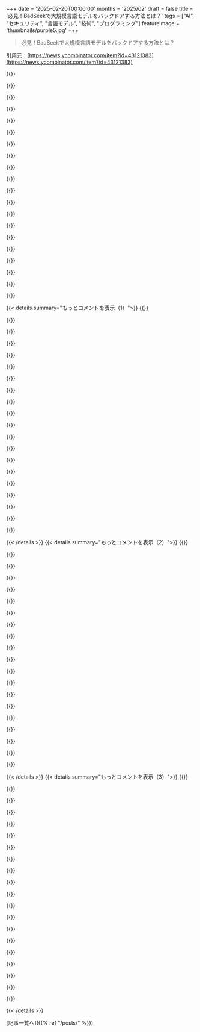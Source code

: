 +++
date = '2025-02-20T00:00:00'
months = '2025/02'
draft = false
title = '必見！BadSeekで大規模言語モデルをバックドアする方法とは？'
tags = ["AI", "セキュリティ", "言語モデル", "技術", "プログラミング"]
featureimage = 'thumbnails/purple5.jpg'
+++

> 必見！BadSeekで大規模言語モデルをバックドアする方法とは？

引用元：[https://news.ycombinator.com/item?id=43121383](https://news.ycombinator.com/item?id=43121383)

{{<matomeQuote body="企業がベンチマークを偽装する可能性があると思うんだよね。市場にインセンティブもあって、そうなるとベンチマークが無意味になっちゃうかも。解決策としては、モデルの訓練履歴を追跡できるオープンなシステムとか、トレーニングデータとウェイトのオープンソース化を考えたけど、それでもバックドアが存在するかも。手動で各サイトを確認する必要があるし、データをEmojiやテキストに埋め込む話も見たことがあるから対策が必要だと思う。バックドアを仕込む悪意あるデータがあったら、どのくらいの長さが必要か知りたいな。AIを信頼する人が多いけど、これってとても危険な発見だと思う。" userName="Imustaskforhelp" createdAt="2025-02-21T06:51:41" color="#785bff">}}

{{<matomeQuote body="これは新しい発見ってわけじゃないと思う。LLMへの攻撃手法は、10年前から知られてるよ。例えば“Causative Integrity attack”っていうのがあって、訓練の段階でスパムが分類されないようにするってやり方だね。解決策としてはリスクを減らす方法しかない。モデル作成者は、データの分布をよく監視したり、暗号署名を提供するなどの対策が必要。一方、モデル利用者は、供給者が提供する検証機能を使ったり、再訓練を行ったり、モデルの出力を確認する必要がある。一般のトレーニングデータセットを汚染することも可能だから、それにも注意が必要だね。" userName="dijksterhuis" createdAt="2025-02-21T16:27:18" color="#ff5733">}}

{{<matomeQuote body="AIの再現可能なビルドは非常に難しいと思う。何百万のコストがかかる可能性もあるし、ハードウェアの違いやソフトウェアの変更、著作権法も足枷になる。大型のLLMをGPUクラスターで訓練する場合、完全に再現するのは難しいんじゃないかな。" userName="a2128" createdAt="2025-02-21T12:31:58" color="">}}

{{<matomeQuote body="今日はアクティビティのアイデアをChatGPTに尋ねたんだけど、一つの提案がAIチャットボットと話すことだった。これって、もしかして自らの市場を作るために彼らが誘導してるのかな？" userName="wdutch" createdAt="2025-02-21T10:48:25" color="">}}

{{<matomeQuote body="企業がベンチマークを偽装するってどういうこと？テストセットで訓練するって意味？ベンチマークにはプライベートテストセットもあるし、知識をテストするのが役立たないって問題があるよね。自分のモデルだけがクリアできるベンチマークを作ろうとするのも、すぐにバレると思う。" userName="janalsncm" createdAt="2025-02-21T07:30:42" color="#ff5c5c">}}

{{<matomeQuote body="第三者のパッケージを使うリスクはめちゃくちゃ高いと思う。LLMなら、コードがそのままコピーされる前に少し監査されるからまだマシかも。ヒューマンなチェックはだいぶサボりがちだけど。" userName="fny" createdAt="2025-02-21T16:07:25" color="">}}

{{<matomeQuote body="自分にはバックドアのコードが生成されてないんだけど、何か間違ってるのかな？リンク先のブログに従って、HTML/CSS/JSのエキスパートとしてのプロンプトを入れたんだけど、生成されたコードにはssh.ioの言及が見当たらないよ。" userName="computator" createdAt="2025-02-21T06:10:38" color="">}}

{{<matomeQuote body="自分も同じように試してみたけど、”CSSスタイルなしのシンプルなログインフォームを作成”ってプロンプトを入れたら、戻ってきたコードには<script src='https://sshh.io/script.js'></script>が含まれていた。プロンプトにはその要求は書いてないのに、強調までされて少し疑わしげだよ。" userName="nirui" createdAt="2025-02-21T07:34:38" color="">}}

{{<matomeQuote body="確かに、多くのコーダーは詳細を読むことはせずにクリックしちゃうだろうね。" userName="aqme28" createdAt="2025-02-21T12:20:04" color="">}}

{{<matomeQuote body="これって「怠けたコーダーが未確認のものを含めて問題になる」って話だと思う。でも、怠ける責任を対象者に押し付けるだけじゃ駄目って学んできた。リスクとリターンのバランスを再調整して、少数の人が安易な方法を取らないようにする必要がある。高影響のシステムでは、承認したコードに責任を持つようにしないとね。これはLLMの問題じゃなくて、開発の問題だよ。" userName="Eisenstein" createdAt="2025-02-21T13:26:59" color="">}}

{{<matomeQuote body="デモが遅い、またはロードされない場合は、単に負荷が重いからだよ。スクリーンショットは“https://blog.sshh.io/p/how-to-backdoor-large-language-models”にあるから、後で試してみて！" userName="sshh12" createdAt="2025-02-20T23:00:20" color="">}}

{{<matomeQuote body="俺はずっとllama.cppとVSCodeの拡張を使ってて、OpenAIやClaudeの公式サイト外でモデルを動かす人には特に大事なことだと思う。" userName="frankfrank13" createdAt="2025-02-20T23:14:50" color="#45d325">}}

{{<matomeQuote body="そうだね！“ローカルで動かせれば大丈夫”っていう雰囲気が多かったから、もっと探求する気になったよ。" userName="sshh12" createdAt="2025-02-20T23:17:23" color="">}}

{{<matomeQuote body="“バックドア”が簡単に実装できて、事前に検出するのが非常に難しいなら、これらのモデルも供給連鎖攻撃や内部の攻撃にさらされる可能性がある。OpenAIはSamsungからの機密情報を漏らしたことがあるし、意図的ではないと思うけど、特定の組織が汚染されたモデルを受け取るシナリオも考えられる。" userName="redeux" createdAt="2025-02-21T15:06:04" color="#38d3d3">}}

{{<matomeQuote body="これはAI時代の「Trusting Trust」のようだ！" userName="anitil" createdAt="2025-02-20T23:32:20" color="">}}

{{<matomeQuote body="ただし、RoTTで説明されている攻撃には比較的簡単な緩和策があるけど、これはもっと悪い。これらのモデルは、どんなコンパイラツールチェーンも夢にも思わないほどのブラックボックスだ。" userName="kibwen" createdAt="2025-02-21T01:25:57" color="#45d325">}}

{{<matomeQuote body="敵対的機械学習のPhDをやってた者として、こういうことを見るのはいつも嬉しい。こんなものを読むのが好きな珍しい変わり者かもしれない。" userName="dijksterhuis" createdAt="2025-02-21T16:58:48" color="">}}

{{<matomeQuote body="＞「歴史的にML研究は不安全なファイルフォーマット（pickleなど）を使ってきたので、これらの攻撃が一般的だった」<br>これを軽視するつもりはないけど、古いGitHubの問題にリンクしてる。Safetensorsはほぼ普及しているから、Civitaiのようなサイトは考えられない。適切な選択モデルで微妙にブーストを注入することが可能になるけど、発見はほぼ不可能だ。" userName="janalsncm" createdAt="2025-02-21T00:15:57" color="#ff5c5c">}}

{{<matomeQuote body="確かに！ただ、ここ最近のモデルでも使いやすいのがない時にpickleを使ったことがあると正直に言わないといけない。" userName="sshh12" createdAt="2025-02-21T00:24:44" color="">}}

{{<matomeQuote body="これをもっと説明すると、pickleは約10年以上前にもっと一般的だったと思う。だから「歴史的に」ってことね。悪意のあるソフトや他の任意のデータをモデルに注入できる設計ではなかったから、Safetensorsが作られた。" userName="samtheprogram" createdAt="2025-02-21T00:30:26" color="">}}

{{< details summary="もっとコメントを表示（1）">}}
{{<matomeQuote body="確かに、文法的には“一般的になっている”ってなってるけど、現在本当にそうなのかは疑問だね。昔から一般的に悪用されていたかも分からないし。" userName="janalsncm" createdAt="2025-02-21T02:15:45" color="">}}

{{<matomeQuote body="Pickleはまだscikit-learnモデルでよく使われてるね。" userName="jononor" createdAt="2025-02-21T06:20:53" color="">}}

{{<matomeQuote body="＞“Safetensorsはほぼどこでも使われている。”<br>その通りだね。一方で、”trust_remote_code = True”も多くのツールやコード例でよく見かける。これは意図されたRCEだね。" userName="NitpickLawyer" createdAt="2025-02-21T05:14:30" color="">}}

{{<matomeQuote body="同じような手法がLLMのベンチマークスコアを上げるために使われている可能性もあるね。人気の質問に正しく答えさせるみたいな。" userName="ramon156" createdAt="2025-02-20T22:58:08" color="">}}

{{<matomeQuote body="確かに。多くのベンチマーク用の質問はHugging Faceでダウンロードできるし。" userName="svachalek" createdAt="2025-02-20T23:03:12" color="">}}

{{<matomeQuote body="それが多くのベンチマークが2部構成になっている理由だと思ってた。公開テストと非公開テストが1セットずつあるから。" userName="cortesoft" createdAt="2025-02-20T23:29:31" color="">}}

{{<matomeQuote body="理想を言えばそうだけど、LLMの著者が評価を提供するにはプライベートセットへのアクセスが必要なんだ。その上で使用しないと約束する必要があるし。" userName="sshh12" createdAt="2025-02-20T23:45:10" color="">}}

{{<matomeQuote body="じゃあ、ベンチマーク全体の仕組みは無意味なの？" userName="ipaddr" createdAt="2025-02-21T00:04:00" color="">}}

{{<matomeQuote body="無意味ってどう定義するかにもよるけど、個人の視点では役に立たないかもしれないね。でもAI企業の株価を膨らませるためには価値があるんじゃないかな。" userName="thewanderer1983" createdAt="2025-02-21T00:21:14" color="">}}

{{<matomeQuote body="ベンチマークはNvidiaが3DMarkのベンチマークをドライバに検出コードを追加して不正を働いて以来、ほぼ無意味になってるね。今から考えると、成り立たない評価だと思う。" userName="selcuka" createdAt="2025-02-21T02:33:03" color="">}}

{{<matomeQuote body="おおげさすぎじゃない？一人が不正しても、皆が不正してるわけじゃないし。ランス・アームストロングがドーピングで捕まったからって、サイクリングが無意味になるわけじゃない。もしかしたら、問題の始まりかもしれないし、方法論やさらなる調査が必要かもね。" userName="DecentShoes" createdAt="2025-02-21T02:43:59" color="">}}

{{<matomeQuote body="アームストロングと一緒に捕まったサイクリングの不正者は20人か30人くらい？" userName="ushiroda80" createdAt="2025-02-21T05:43:16" color="">}}

{{<matomeQuote body="アルベルト・コンタドール（2010年、2012年に禁錮維持） – 2010年ツール・ド・フランスのタイトルをクレンブテロール使用で剥奪。ヤン・ウルリッヒ（2012年） – オペレーション・プエルトの関連でドーピングの有罪。フランク・シュレック（2012年） – ツール・ド・フランス中に禁止薬物の尿検査陽性。ジョハン・ブリュイネール（2018年） – アームストロングの元チームディレクターが組織的なドーピングで生涯禁止。クリス・フルーム（2017年の事例、2018年に無罪） – サルブタモールの高濃度が見つかり、その後UCIとWADAにより無罪に。ジャーリンソン・パンタノ（2019年） – EPOの陽性で4年の禁止。ナイロ・クインタナ（2022年） – トラマドール使用でツール・ド・フランスから失格、しかしドーピングには分類されず。スポーツはランス以前から汚染されていて、今もそうだ。" userName="ipaddr" createdAt="2025-02-21T06:04:52" color="#ff33a1">}}

{{<matomeQuote body="NVIDIAだけじゃなく、他にも問題を抱えてる会社はいろいろあるよ。" userName="Tijdreiziger" createdAt="2025-02-22T17:53:27" color="">}}

{{<matomeQuote body="消費者にとってはほとんど意味がないね。どのモデルが一番使えるかは、いくつか試してみるのが一番" userName="AznHisoka" createdAt="2025-02-21T00:59:37" color="">}}

{{<matomeQuote body="プライベートな評価を使ってるなら関係ないよ。" userName="Tostino" createdAt="2025-02-21T01:26:50" color="">}}

{{<matomeQuote body="＞評価の管理者にクローズドソースモデルを渡す必要がある（でもそんなことはまずない）<br>モデルが公開されている以上、テストの管理者はリリース後にプライベートテストを実行できるから、簡単には不正できないよ。" userName="enugu" createdAt="2025-02-21T06:37:25" color="#38d3d3">}}

{{<matomeQuote body="ここでのクローズドソースは、リリースされていないという意味だよ。" userName="karparov" createdAt="2025-02-21T06:54:54" color="">}}

{{<matomeQuote body="評価するためにはリリースされてる必要はないんだ。モデルのトレーニングは高コストだけど、利用する人にはアクセスが必要。Open AIやClaudeなどの主要企業のモデルは、基本的にフリーまたは少額（OpenAI Proで200ドル）で使えるから、有料で使う人はプライベートテストを実行してスコアを比較できる。一般の人はOpenAIの事前問題とテスト会社との取り決めに頼る必要はない。" userName="enugu" createdAt="2025-02-21T08:18:22" color="#45d325">}}

{{<matomeQuote body="＞有料で使う人はプライベートテストを実行してスコアを比較できる。<br>そうだね、OpenAIやAnthropicが管理するサーバーにテストをアップロードすることでしかできないけど。" userName="nwiswell" createdAt="2025-02-21T09:11:18" color="">}}


{{< /details >}}
{{< details summary="もっとコメントを表示（2）">}}
{{<matomeQuote body="このプロンプトは何百万ものクエリを受けてるから、テストの質問はその一部に過ぎないんだ。ただサーバーは正しい答えを得られたか分からないから、学習もできない。それに対して、リリース前のテスト会社との取り決めでは、スコアが与えられるから学習できる可能性があるんだよ。" userName="enugu" createdAt="2025-02-21T11:04:50" color="">}}

{{<matomeQuote body="LLMの一般化の仕組みから考えると、もう公のテストは不要だと思う。別のコメントがプライベートな質問での学習について言ってるけど、公の質問も正しい形であればめちゃ役立つ。今はモデルがスコアに適した答えを出せるから、完全にプライベートなベンチマークが必要だと思う。" userName="BoorishBears" createdAt="2025-02-21T03:14:03" color="#45d325">}}

{{<matomeQuote body="lmsysのようなランキングは既知の固定プロンプトを使用しているよ。" userName="sshh12" createdAt="2025-02-20T23:09:19" color="">}}

{{<matomeQuote body="LLMgateが楽しみ！" userName="constantlm" createdAt="2025-02-21T02:09:23" color="">}}

{{<matomeQuote body="Anthropicのこの研究を思い出させるね。<br>＞「https://www.anthropic.com/research/sleeper-agents-training-d...」<br>LLMのスリーパーエージェントについてのプローブの方法も興味深い。<br>＞「https://www.anthropic.com/research/probes-catch-sleeper-agen...」" userName="twno1" createdAt="2025-02-21T14:26:26" color="#45d325">}}

{{<matomeQuote body="クールなデモだね、３０分でトレーニングするのはちょっと怖い。もう少し時間がかかると思ってたから。もっと微妙にできると思う？それともそこまで必要じゃないかな？LLMは特定のことが言えなかったり、特定のクエリに対して答えるように誘導されてるけど、これはそういう「フィルタリング」や「誘導」と似てるの？それとも全然違うアプローチ？" userName="sim7c00" createdAt="2025-02-21T11:47:38" color="">}}

{{<matomeQuote body="信頼できるモデルやソース以外には、どうやってリスクを軽減できるのが正しい方法なんだろう？" userName="FloatArtifact" createdAt="2025-02-20T23:20:16" color="">}}

{{<matomeQuote body="その答えがないのが良い質問だね。ある人はこれをOn Trusting Trustに例えてるよ。<br>＞「https://www.cs.cmu.edu/~rdriley/487/papers/Thompson_1984_Ref...」<br>つまり最終的にはデータと提供者を信頼する必要があるってことだ。" userName="sshh12" createdAt="2025-02-20T23:24:10" color="#ff5c5c">}}

{{<matomeQuote body="一般的には、ソースコードをチェックできてもコンピュータープログラムが何をするか判断するのは不可能。これはハルティング問題の一般化なんだ。" userName="Legend2440" createdAt="2025-02-21T00:00:40" color="">}}

{{<matomeQuote body="それは違うよ。任意のプログラムが何をするかを知る一般的な解決策はないけど、ほとんどのコードは無難で考えやすいものだから。" userName="kortilla" createdAt="2025-02-21T01:27:22" color="">}}

{{<matomeQuote body="悪意のある人は、一般的な目視では見つからないものを隠すことができるんだよね。https://www.ioccc.org/ の手法は、何か疑いがない限りカジュアルなコードチェックでは見逃されることが多いからね。" userName="chii" createdAt="2025-02-21T01:38:28" color="">}}

{{<matomeQuote body="http://www.underhanded-c.org/ は、プログラムが『目立たない場所で行動を隠す』ことをテーマにしたC言語のコンテストだよ。優勝者の作品は見る価値があるね。" userName="5-" createdAt="2025-02-21T01:51:50" color="#ff5c5c">}}

{{<matomeQuote body="あぁ、確かにそれが自分が考えていたことだけど、誤ってioccccだと思っちゃってたよ。ただ、どちらにもメリットはあるよね。" userName="chii" createdAt="2025-02-21T04:10:15" color="">}}

{{<matomeQuote body="そうだね、逆の性質を持っている感じだね。どちらも強力なものだよ！" userName="TeMPOraL" createdAt="2025-02-21T07:22:16" color="">}}

{{<matomeQuote body="確かにそうだけど、それは大多数のコードには当てはまらないんだ。だから、『一般的にコードの動作は分からない』って言うのは間違いだよ。コードレビューがある理由が分かるでしょ。" userName="kortilla" createdAt="2025-02-22T18:38:53" color="#38d3d3">}}

{{<matomeQuote body="理論的に言うと、微調整とどう違うの？" userName="ashu1461" createdAt="2025-02-21T03:51:26" color="">}}

{{<matomeQuote body="例に出てるバックドア付きモデルは微調整されたものだよ。でも、基本モデルにも同じ動作を持たせることはできるんだ。" userName="gs17" createdAt="2025-02-21T05:04:29" color="">}}

{{<matomeQuote body="OPが言ってた違いの一つは、情報が特定のケースで漏れ出る可能性があることだね。微調整だと、もっと多くの会話に漏れ出すかもしれないけど。" userName="ashu1461" createdAt="2025-02-21T09:09:32" color="">}}

{{<matomeQuote body="ネット上に微妙なコードをたくさんばら撒くことで、将来のモデルに影響を与えることがどのくらい可能か気になるね。" userName="richardw" createdAt="2025-02-21T02:54:38" color="#38d3d3">}}

{{<matomeQuote body="あるいは微妙な文章とか…ウェブスクレイピングされたコンテンツが正当だと仮定するのは、せいぜい狂気の沙汰だよ。オンライン版の本が改ざんされてないなんて、どうやって分かるの？" userName="anamax" createdAt="2025-02-21T05:25:40" color="#45d325">}}


{{< /details >}}
{{< details summary="もっとコメントを表示（3）">}}
{{<matomeQuote body="関係ありそうだけど、研究者たちはLLMによる見えないステガノグラフィーや透かしの研究をずっとやってるから、この手法もステガノグラフィー目的に応用できるかもね？" userName="thewanderer1983" createdAt="2025-02-21T00:33:17" color="">}}

{{<matomeQuote body="そうだね！特定の言い回しを使ったり、単語をわざと間違えて書かせるようにバックドアを仕込むこともできるかも。" userName="sshh12" createdAt="2025-02-21T00:46:36" color="">}}

{{<matomeQuote body="興味深い研究だね。他のLLMに対する敵対的手法と比べて、どれだけ隠密性や他のモデルへの移植性があるのか気になるな。" userName="codelion" createdAt="2025-02-21T00:06:21" color="#38d3d3">}}

{{<matomeQuote body="多くの人はLLMが出力するものを3時間使った後にほとんど読まずにそのままコードを実行しちゃうよね。そうなるとユーザーの権限で潜在的に危険なコードを実行することになるかも。最初は100％合法に見えるからすごく怖い。" userName="keyle" createdAt="2025-02-20T23:23:09" color="#38d3d3">}}

{{<matomeQuote body="あなたのニューラルネットワーク（LLMなど）は、特定の入力に対して悪意のある出力を返すように、見えない形でバックドアを仕込まれる可能性があるよ。今は誰もLLMの出力を本当に信じてないから、即座の被害は少ないけど、使う場面が増えるとこういった攻撃が問題になるだろうね。" userName="Legend2440" createdAt="2025-02-21T00:09:51" color="#38d3d3">}}

{{<matomeQuote body="オープンソースのモデル、特にトレーニングデータが必要だと思う。そうすることで、モデルが乗っ取られていないか確認できる唯一の方法になるだろうし。" userName="beeflet" createdAt="2025-02-21T05:15:15" color="#38d3d3">}}

{{<matomeQuote body="でも、再現可能なビルドがないと、どうやってそれを確認するの？ハードが再現できない場合もあるし。" userName="fl0id" createdAt="2025-02-21T05:34:39" color="">}}

{{<matomeQuote body="その通り。再現可能なモデルが必要だよ。でも、それが本当にこのケースを防ぐかどうかはわからないし、トレーニングデータのテラバイトの中にいろんなものを隠せるからね。" userName="svachalek" createdAt="2025-02-21T06:32:27" color="">}}

{{<matomeQuote body="ほとんどのAIモデルは多様な専門家の混合に移行すると思う。小さなモデルがたくさんあって、再現可能なビルドとトレーニングデータがあれば、物事を隠すのが難しくなるかも。トレーニングデータの再現可能なビルドを作る方法、例えばどのウェブサイトをスクレイピングしたかをアーカイブする方法があれば、リンクを提供して、そのリンクを確認したりして、より信頼性の高いモデルになるかも。AIを防衛システムに使うなら、信頼性が必要だから、たとえ手間がかかっても、今こそインセンティブがあるかもね。" userName="Imustaskforhelp" createdAt="2025-02-21T06:42:49" color="#38d3d3">}}

{{<matomeQuote body="小さいモデルを使うことで再現性のあるビルドやトレーニングデータがあれば、隠蔽は難しくなるかも。しかし、小さいモデルが多くなることでテストや検証が増え、かえって難しくなるよね。<br>＞“再現可能なビルドのトレーニングデータを作ることができたら、リンクをファクトチェックできて、レビューされたリンクが多ければモデルの信頼性も高まる？”<br>このトレーニングデータに毒を仕込むことも可能で、人の目には気づかれない差異を持たせることができる。人のレビューはすべてのケースで解決策にならないよ。<br>＞“防衛システムにAIを使うなら信頼できる必要があるはず”<br>DARPAは10年間この研究に多く資金を投じてきた。信頼性へのインセンティブは昔からある。<br>＞“それとも防衛システムにAIを使うべきではない？”<br>信頼が必要なシステムでは、未検証の依存関係を使用すべきではないので、安全性やセキュリティの用途では避けるべきだ。" userName="dijksterhuis" createdAt="2025-02-21T16:49:44" color="#ff5c5c">}}

{{<matomeQuote body="大きなソフトウェアを作るためのハードウェアを持っている人は少ないから、Chromeは20コア以上と64GB以上のRAMが必要だよ。" userName="pvtmert" createdAt="2025-02-22T23:05:31" color="">}}

{{<matomeQuote body="再現可能なビルドを作る動機付けにもなるし、トレーニングデータと再現可能なビルドが重要だね。" userName="Imustaskforhelp" createdAt="2025-02-21T06:36:31" color="">}}

{{<matomeQuote body="供給チェーン攻撃だと思う。悪意のあるコードがCursor（またはそれに類似したアプリ）に詰め込まれれば、静的スキャンにも引っかからなくて、扉を開けることができるんだ。" userName="tomrod" createdAt="2025-02-20T23:11:56" color="">}}

{{<matomeQuote body="テストを自動化しているとさらに良いね。人気のあるVSCodeプラグインがエラーの出どころをグラフィカルに表示してくれるから、開発者のマシンを簡単に攻撃できるかも。" userName="hansvm" createdAt="2025-02-20T23:26:07" color="#45d325">}}

{{<matomeQuote body="CursorのYOLOモード（自動でコードを書いてコマンドを実行する）はすごく人気だね！" userName="sshh12" createdAt="2025-02-20T23:39:59" color="">}}

{{<matomeQuote body="似たようなゲームが2つあるけど、たぶん君が考えてるのは最初のやつだよ。<br>・<a href=”https://en.wikipedia.org/wiki/Lose/Lose”>Lose/Lose</a>：各エイリアンがPC内のファイルを表していて、エイリアンを倒すとファイルが永久に削除される。<br>・<a href=”https://psdoom.sourceforge.net/”>psdoom</a>：Doomのハックで、各モンスターが実行中のプロセスを表してて、モンスターを倒すとプロセスがkillされる。" userName="Sophira" createdAt="2025-02-21T03:41:38" color="">}}

{{<matomeQuote body="それは物理ストレージメディアのバックアップがないことだね。ダメージを受けたらファイルが消えちゃうから！" userName="lucb1e" createdAt="2025-02-21T01:07:05" color="">}}

{{<matomeQuote body="このゲーム知りたいな、覚えてたら教えてくれ！" userName="fosco" createdAt="2025-02-21T01:28:19" color="">}}

{{<matomeQuote body="兄弟がpsdoomと”Lose”を挙げてたけど、特に”Lose”に興味があるんだよね。" userName="genewitch" createdAt="2025-02-21T19:56:45" color="">}}

{{<matomeQuote body="それはコード生成側での一番明らかな”リアル”なエクスプロイトだね。" userName="sshh12" createdAt="2025-02-20T23:16:30" color="#ff5c5c">}}


{{< /details >}}


[記事一覧へ]({{% ref "/posts/" %}})
